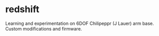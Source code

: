 # redshift
Learning and experimentation on 6DOF Chilipeppr (J Lauer) arm base. Custom modifications and firmware.
